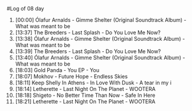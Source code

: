 #Log of 08 day

1. [00:00] Ólafur Arnalds - Gimme Shelter (Original Soundtrack Album) - What was meant to be
1. [13:37] The Breeders - Last Splash - Do You Love Me Now?
1. [13:38] Ólafur Arnalds - Gimme Shelter (Original Soundtrack Album) - What was meant to be
1. [13:39] The Breeders - Last Splash - Do You Love Me Now?
1. [13:40] Ólafur Arnalds - Gimme Shelter (Original Soundtrack Album) - What was meant to be
1. [18:03] Gold Panda - You EP - You
1. [18:07] Mokhov - Future Hope - Endless Skies
1. [18:11] Keep Shelly In Athens - In Love With Dusk - A tear in my i
1. [18:14] Letherette - Last Night On The Planet - WOOTERA
1. [18:18] Shigeto - No Better Time Than Now - Safe In Here
1. [18:21] Letherette - Last Night On The Planet - WOOTERA
